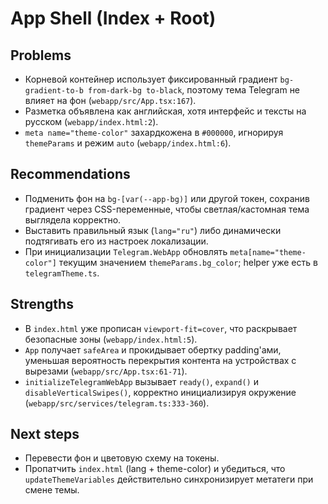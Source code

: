 # App Shell (Index + Root)

## Problems
- Корневой контейнер использует фиксированный градиент `bg-gradient-to-b from-dark-bg to-black`, поэтому тема Telegram не влияет на фон (`webapp/src/App.tsx:167`).
- Разметка объявлена как английская, хотя интерфейс и тексты на русском (`webapp/index.html:2`).
- `meta name="theme-color"` захардкожена в `#000000`, игнорируя `themeParams` и режим `auto` (`webapp/index.html:6`).

## Recommendations
- Подменить фон на `bg-[var(--app-bg)]` или другой токен, сохранив градиент через CSS-переменные, чтобы светлая/кастомная тема выглядела корректно.
- Выставить правильный язык (`lang="ru"`) либо динамически подтягивать его из настроек локализации.
- При инициализации `Telegram.WebApp` обновлять `meta[name="theme-color"]` текущим значением `themeParams.bg_color`; helper уже есть в `telegramTheme.ts`.

## Strengths
- В `index.html` уже прописан `viewport-fit=cover`, что раскрывает безопасные зоны (`webapp/index.html:5`).
- `App` получает `safeArea` и прокидывает обертку padding'ами, уменьшая вероятность перекрытия контента на устройствах с вырезами (`webapp/src/App.tsx:61-71`).
- `initializeTelegramWebApp` вызывает `ready()`, `expand()` и `disableVerticalSwipes()`, корректно инициализируя окружение (`webapp/src/services/telegram.ts:333-360`).

## Next steps
- Перевести фон и цветовую схему на токены.
- Пропатчить `index.html` (lang + theme-color) и убедиться, что `updateThemeVariables` действительно синхронизирует метатеги при смене темы.
